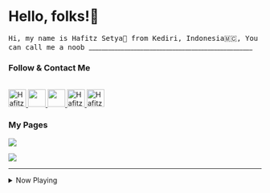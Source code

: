 # Hello, folks!👋

<samp>
Hi, my name is Hafitz Setya🧒 from Kediri, Indonesia🇲🇨,
You can call me a noob
</samp>
___________________________________________________

### Follow & Contact Me

<br/>
<a href="https://www.facebook.com/martin.rayendra">
  <img alt="Hafitz's Facebook" width="35px" src="https://image.flaticon.com/icons/svg/2111/2111342.svg" />
</a>
<a href="https://www.instagram.com/hafitzsetya_21">
  <img aalt="Hafitz's Instagram" width="35px" src="https://image.flaticon.com/icons/svg/2111/2111421.svg" />
</a>
<a href="https://www.twitter.com/21Hafitz">
  <img aalt="Hafitz's Twitter" width="35px" src="https://image.flaticon.com/icons/svg/2111/2111703.svg" />
</a>
<a href="https://t.me/hafitzXD">
  <img alt="Hafitz's Telegram" width="35px" src="https://image.flaticon.com/icons/svg/2111/2111673.svg" />
</a>
<a href="https://open.spotify.com/user/7wxw9ydcqjc4ta495h73jpcjf?si=qTLQmHMkRgGv2ktdCy6pLQ">
  <img alt="Hafitz's Spotify" width="35px" src="https://image.flaticon.com/icons/svg/2111/2111627.svg" />
</a>
</p>


### My Pages</h3>

<a href="https://hafitzsetya.github.io/"> <img src="https://img.shields.io/website?label=%20&style=for-the-badge&up_color=black&up_message=hafitzsetya.github.io&url=https%3A%2F%2Fhafitzsetya.github.io"/></a></p>

<a href="https://gd.hafitz666.workers.dev"> <img src="https://img.shields.io/badge/Website-gd.hafitz666.workers.dev-informational?style=for-the-badge&color=black&label=%20"/></a></p>
________________________________________
<details>
  <summary>Now Playing</summary>
<a href align="https://spotify-github-profile.vercel.app/api/view?uid=7wxw9ydcqjc4ta495h73jpcjf&cover_image=true</a>

<details>
  <summary>Github Stats</summary>
<a href="https://github.com/HafitzSetya/HafitzSetya">
  <img align="center" src="https://github-readme-stats.vercel.app/api/top-langs/?username=HafitzSetya&title_color=ffffff&text_color=c9cacc&icon_color=2bbc8a&bg_color=1d1f21" />
</a>
<a href="https://github.com/HafitzSetya/HafitzSetya">
  <img align="center" src="https://github-readme-stats.vercel.app/api?username=HafitzSetya&show_icons=true&line_height=27&count_private=true&title_color=ffffff&text_color=c9cacc&icon_color=2bbc8a&bg_color=1d1f21" alt="Hafitz's GitHub Stats" />
</a>
